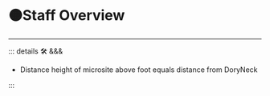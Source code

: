 # 🟠<move>Staff Overview</move>

---

<!-- =================================================== -->
<!-- =================================================== -->
<!-- =================================================== -->
<!-- =================================================== -->
<!-- =================================================== -->
::: details 🛠 <dev>&&&</dev>

- Distance height of microsite above foot equals distance from DoryNeck

:::
